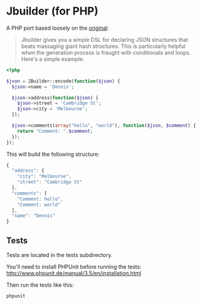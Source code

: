 Jbuilder (for PHP)
========

A PHP port based loosely on the [original](https://github.com/rails/jbuilder):

> Jbuilder gives you a simple DSL for declaring JSON structures that beats massaging giant hash structures. This is particularly helpful when the generation process is fraught with conditionals and loops. Here's a simple example:

``` php
<?php

$json = JBuilder::encode(function($json) {
  $json->name = 'Dennis';

  $json->address(function($json) {
    $json->street = 'Cambridge St';
    $json->city = 'Melbourne';
  });

  $json->comments(array("hello", "world"), function($json, $comment) {
    return "Comment: ".$comment;
  });
});
```

This will build the following structure:

``` javascript
{
  "address": {
    "city": "Melbourne", 
    "street": "Cambridge St"
  }, 
  "comments": [
    "Comment: hello", 
    "Comment: world"
  ], 
  "name": "Dennis"
}
```

Tests
----

Tests are located in the tests subdirectory.

You'll need to install PHPUnit before running the tests: http://www.phpunit.de/manual/3.5/en/installation.html

Then run the tests like this:

    phpunit
